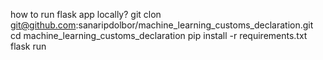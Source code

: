how to run flask app locally?
git clon git@github.com:sanaripdolbor/machine_learning_customs_declaration.git
cd machine_learning_customs_declaration
pip install -r requirements.txt
flask run
